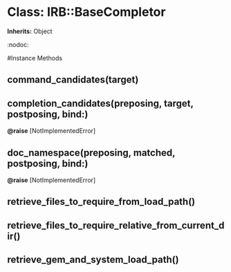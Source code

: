 # Class: IRB::BaseCompletor
**Inherits:** Object
    

:nodoc:



#Instance Methods
## command_candidates(target) [](#method-i-command_candidates)

## completion_candidates(preposing, target, postposing, bind:) [](#method-i-completion_candidates)

**@raise** [NotImplementedError] 

## doc_namespace(preposing, matched, postposing, bind:) [](#method-i-doc_namespace)

**@raise** [NotImplementedError] 

## retrieve_files_to_require_from_load_path() [](#method-i-retrieve_files_to_require_from_load_path)

## retrieve_files_to_require_relative_from_current_dir() [](#method-i-retrieve_files_to_require_relative_from_current_dir)

## retrieve_gem_and_system_load_path() [](#method-i-retrieve_gem_and_system_load_path)

